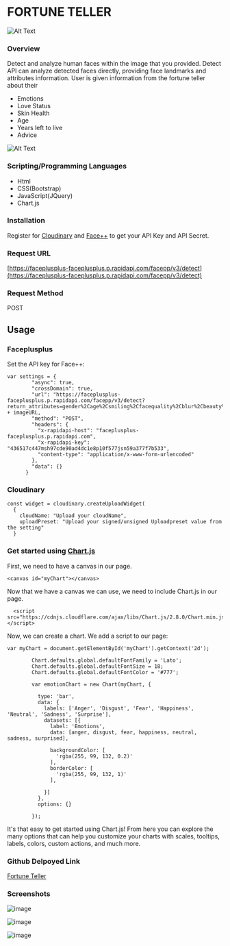 # FORTUNE TELLER
![Alt Text](https://media.giphy.com/media/TKjro9r9pf6YkhPSbp/giphy.gif)



### Overview
Detect and analyze human faces within the image that you provided. Detect API can analyze detected faces directly, providing face landmarks and attributes information. User is given information from the fortune teller about their 
* Emotions
* Love Status
* Skin Health
* Age
* Years left to live
* Advice

![Alt Text](https://media.giphy.com/media/IhVVhIB2OrH6h3T3Xf/giphy.gif)
### Scripting/Programming Languages
* Html
* CSS(Bootstrap)
* JavaScript(JQuery)
* Chart.js

### Installation
Register for [Cloudinary](https://cloudinary.com)  and [Face++](https://rapidapi.com) to get your API Key and API Secret.

### Request URL
[https://faceplusplus-faceplusplus.p.rapidapi.com/facepp/v3/detect](https://faceplusplus-faceplusplus.p.rapidapi.com/facepp/v3/detect)

### Request Method
POST

## Usage

### Faceplusplus
Set the API key for Face++:

```
var settings = {
        "async": true,
        "crossDomain": true,
        "url": "https://faceplusplus-faceplusplus.p.rapidapi.com/facepp/v3/detect?return_attributes=gender%2Cage%2Csmiling%2Cfacequality%2Cblur%2Cbeauty%2Cemotion%2Cfacequality%2Cethnicity%2Cskinstatus&image_url=" + imageURL,
        "method": "POST",
        "headers": {
          "x-rapidapi-host": "faceplusplus-faceplusplus.p.rapidapi.com",
          "x-rapidapi-key": "436517c447msh97cde90ad4dc1e8p10f577jsn59a377f7b533",
          "content-type": "application/x-www-form-urlencoded"
        },
        "data": {}
      }
```

### Cloudinary
```
const widget = cloudinary.createUploadWidget(
  {
    cloudName: "Upload your cloudName",
    uploadPreset: "Upload your signed/unsigned Uploadpreset value from the setting"
  }
```
  ### Get started using [Chart.js](https://www.chartjs.org)

First, we need to have a canvas in our page.
```
<canvas id="myChart"></canvas>
```

Now that we have a canvas we can use, we need to include Chart.js in our page.
```
  <script src="https://cdnjs.cloudflare.com/ajax/libs/Chart.js/2.8.0/Chart.min.js"></script>
```
Now, we can create a chart. We add a script to our page:

```
var myChart = document.getElementById('myChart').getContext('2d');
        
        Chart.defaults.global.defaultFontFamily = 'Lato';
        Chart.defaults.global.defaultFontSize = 18;
        Chart.defaults.global.defaultFontColor = '#777';

        var emotionChart = new Chart(myChart, {
           
          type: 'bar',
          data: {
            labels: ['Anger', 'Disgust', 'Fear', 'Happiness', 'Neutral', 'Sadness', 'Surprise'],
            datasets: [{
              label: 'Emotions',
              data: [anger, disgust, fear, happiness, neutral, sadness, surprised],

              backgroundColor: [
                'rgba(255, 99, 132, 0.2)'  
              ],
              borderColor: [
                'rgba(255, 99, 132, 1)'
              ],

            }]
          },
          options: {}

        });

```
It's that easy to get started using Chart.js! From here you can explore the many options that can help you customize your charts with scales, tooltips, labels, colors, custom actions, and much more.

### Github Delpoyed Link
[Fortune Teller](https://hawkeflansang.github.io/project1-group2/)

### Screenshots
![image](https://user-images.githubusercontent.com/52920074/66786296-e3327b00-eead-11e9-9cbb-7f604aa33968.png)



![image](https://user-images.githubusercontent.com/52920074/66786411-399fb980-eeae-11e9-8ffe-ca80d3d08bc0.png)


![image](https://user-images.githubusercontent.com/52920074/66786472-6ce24880-eeae-11e9-9689-e5178c52f6a9.png)



